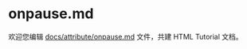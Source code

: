 onpause.md
===

欢迎您编辑 <a target="__blank" href="https://github.com/jaywcjlove/html-tutorial/blob/main/docs/attribute/onpause.md">docs/attribute/onpause.md</a> 文件，共建 HTML Tutorial 文档。